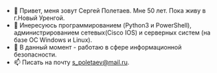 - 👋 Привет, меня зовут Сергей Полетаев. Мне 50 лет. Пока живу в г.Новый Уренгой.
- 👀 Инересуюсь программированием (Python3 и PowerShell), администрированием сетевых(Cisco IOS) и серверных систем (на базе ОС Windows и Linux).
- 🌱 В данный момент - работаю в сфере информационной безопасности.
- 📫 Писать на почту s_poletaev@mail.ru.

<!---
spoletaev71/spoletaev71 is a ✨ special ✨ repository because its `README.md` (this file) appears on your GitHub profile.
You can click the Preview link to take a look at your changes.
--->
